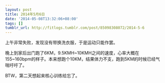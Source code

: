 ```yaml
---
layout: post
title: 2014年5月6日
date: '2014-05-08T13:32:06+08:00'
tags: []
tumblr_url: http://fitlogs.tumblr.com/post/85098308072/2014-5-6
---
```

上午非常失败，发现没有带换洗衣服，于是运动只能作罢。

晚上到家后出门跑了6KM，9.5KMH~10KMH之间的速度，心率大概在155~160bpm的样子。本来想跑个10KM，结果体力不支，跑到5KM的时候已经气喘吁吁了。

BTW，第二天想起来核心训练给忘了。
